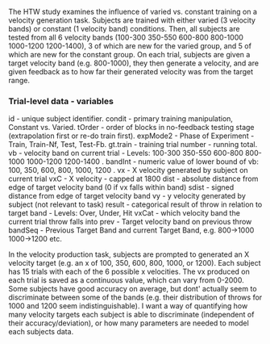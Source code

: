 The HTW study examines the influence of varied vs. constant training on a velocity generation task. Subjects are trained with either varied (3 velocity bands) or constant (1 velocity band) conditions. Then, all subjects are tested from all 6 velocity bands (100-300 350-550 600-800 800-1000 1000-1200 1200-1400), 3 of which are new for the varied group, and 5 of which are new for the constant group. 
On each trial, subjects are given a target velocity band (e.g. 800-1000), they then generate a velocity, and are given feedback as to how far their generated velocity was from the target range. 

### Trial-level data - variables
id - unique subject identifier. 
condit - primary training manipulation, Constant vs. Varied. 
tOrder - order of blocks in no-feedback testing stage (extrapolation first or re-do train first).
expMode2 - Phase of Experiment - Train, Train-Nf, Test, Test-Fb.
gt.train - training trial number - running total.
vb - velocity band on current trial - Levels: 100-300 350-550 600-800 800-1000 1000-1200 1200-1400 . 
bandInt - numeric value of lower bound of vb: 100, 350, 600, 800, 1000, 1200 . 
vx - X velocity generated by subject on current trial
vxC - X velocity - capped at 1800 
dist - absolute distance from edge of target velocity band (0 if vx falls within band)
sdist - signed distance from edge of target velocity band
vy - y velocity generated by subject (not relevant to task)
result - categorical result of throw in relation to target band - Levels: Over, Under, Hit
vxCat - which velocity band the current trial throw falls into
prev - Target velocity band on previous throw
bandSeq - Previous Target Band and current Target Band, e.g. 800->1000  1000->1200 etc. 

In the velocity production task, subjects are prompted to generated an X velocity target (e.g. an x of 100, 350, 600, 800, 1000, or 1200). Each subject has 15 trials with each of the 6 possible x velocities. The vx produced on each trial is saved as a continuous value, which can vary from 0-2000. Some subjects have good accuracy on average, but dont' actually seem to discriminate between some of the bands (e.g. their distribution of throws for 1000 and 1200 seem indistinguishable).  I want a way of quantifying how many velocity targets each subject is able to discriminate (independent of their accuracy/deviation), or how many parameters are needed to model each subjects data.  

